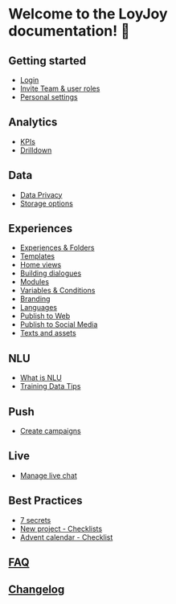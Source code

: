 # Welcome to the LoyJoy documentation! 🎉

## Getting started
- [Login](/getting_started/login/login.md)
- [Invite Team & user roles](/getting_started/roles/roles.md)
- [Personal settings](/getting_started/personal_settings/personal_settings.md)

## Analytics
- [KPIs](analytics/kpi/kpi.md)
- [Drilldown](analytics/drill_down/drill_down.md)

## Data
- [Data Privacy](/data/data_privacy.md)
- [Storage options](/data/data.md)

## Experiences
- [Experiences & Folders](experiences/experiences/experiences.md)
- [Templates](experiences/templates/templates.md)
- [Home views](experiences/homeview/homeview.md)
- [Building dialogues](experiences/building/build_a_conversational_experience.md)
- [Modules](/experiences/modules/list/module_list.md)
- [Variables & Conditions](/experiences/variables/variables.md)
- [Branding](experiences/branding/branding.md)
- [Languages](experiences/language/language.md)
- [Publish to Web](experiences/publish/publish.md)
- [Publish to Social Media](experiences/publish/publish.md#other-platforms)
- [Texts and assets](experiences/text/text_and_assets.md)

## NLU
- [What is NLU](/advanced/nlu/nlu.md)
- [Training Data Tips](/advanced/nlu/training/training.md)

## Push
- [Create campaigns](/advanced/push/push.md)

## Live
- [Manage live chat](/advanced/live/live.md)

## Best Practices
- [7 secrets]()
- [New project - Checklists]()
- [Advent calendar - Checklist]()

## [FAQ]()

## [Changelog](https://github.com/loyjoy/welcome/blob/master/CHANGELOG.md)
